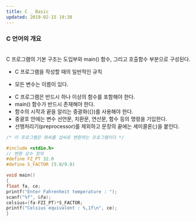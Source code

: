```yaml
---
title: C _ Basic
updated: 2019-02-15 19:38
---
```

### C 언어의 개요
<br>
C 프로그램의 기본 구조는 도입부와 main() 함수, 그리고 호출함수 부분으로 구성된다.

<div class="divider"></div>

* C 프로그램을 작성할 때의 일반적인 규칙
- 모든 변수는 이름이 있다.
+ C 프로그램은 반드시 하나 이상의 함수를 포함해야 한다.
+ main() 함수가 반드시 존재해야 한다.
+ 함수의 시작과 끝을 알리는 중괄화({})를 사용해야 한다.
+ 중괄호 안에는 변수 선언문, 치환문, 연산문, 함수 등의 명령을 기입한다.
+ 선행처리기(preprocessor)를 제외하고 문장의 끝에는 세미콜론(;)을 붙인다.

<div class="divider"></div>

```c
/* 이 프로그램은 화씨를 섭씨로 변환하는 프로그램이다 */

#include <stdio.h>
// 변환 상수 정의
#define FZ_PT 32.0
#define S_FACTOR (5.0/9.0)

void main()
{
float fa, ce;
printf("Enter Fahrenheit temperature : ");
scanf("%f", &fa);
celsius=(fa-FZI_PT)*S_FACTOR;
printf("Celsius equivalent : %,1f\n", ce);
}
```
<div class="divider"></div>

